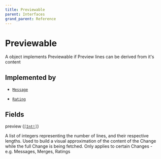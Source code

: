 ```yaml
---
title: Previewable
parent: Interfaces
grand_parent: Reference
---
```


# Previewable

A object implements Previewable if Preview lines can be derived from it's
content

## Implemented by

- <code><a href="/docs/reference/object/message">Message</a></code></li>

- <code><a href="/docs/reference/object/rating">Rating</a></code></li>

## Fields

<div class="field-entry ">
  <span id="preview" class="field-name anchored">preview (<code><a href="/docs/reference/scalar/int">[Int!]</a></code>)</span>

  <div class="description-wrapper">
   <p>A list of integers representing the number of lines, and their respective
lengths. Used to build a visual approximation of the content of the Change
while the full Change is being fetched. Only applies to certain Changes - e.g.
Messages, Merges, Ratings</p>

  </div>
</div>

